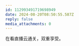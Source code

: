 ```yaml
---
id: 112993491719698949
date: 2024-08-20T08:50:55.587Z
reply: false
media_attachments: 0
---
```


在看直播云通关，双重享受。

